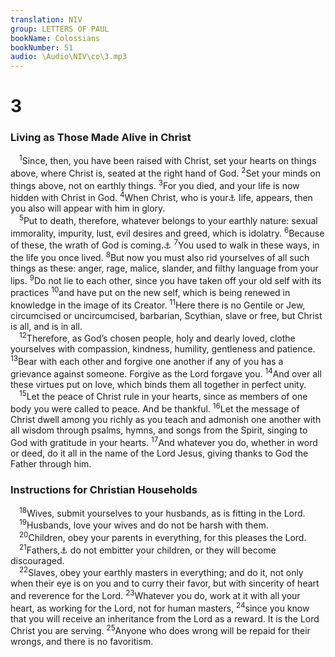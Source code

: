 ```yaml
---
translation: NIV
group: LETTERS OF PAUL
bookName: Colossians 
bookNumber: 51
audio: \Audio\NIV\co\3.mp3
---
```


<div class="title"><h1>3</h1><h3>Living as Those Made Alive in Christ </h3></div>
<span class="verse co_3_1"> <sup>1</sup>Since, then, you have been raised with Christ, set your hearts on things above, where Christ is, seated at the right hand of God. </span>
<span class="verse co_3_2"><sup>2</sup>Set your minds on things above, not on earthly things. </span>
<span class="verse co_3_3"><sup>3</sup>For you died, and your life is now hidden with Christ in God. </span>
<span class="verse co_3_4"><sup>4</sup>When Christ, who is your<a data-toggle="tooltip" data-placement="bottom" title="Some manuscripts our">⚓</a> life, appears, then you also will appear with him in glory. <br/></span>
<span class="verse co_3_5"> <sup>5</sup>Put to death, therefore, whatever belongs to your earthly nature: sexual immorality, impurity, lust, evil desires and greed, which is idolatry. </span>
<span class="verse co_3_6"><sup>6</sup>Because of these, the wrath of God is coming.<a data-toggle="tooltip" data-placement="bottom" title="Some early manuscripts coming on those who are disobedient">⚓</a></span>
<span class="verse co_3_7"><sup>7</sup>You used to walk in these ways, in the life you once lived. </span>
<span class="verse co_3_8"><sup>8</sup>But now you must also rid yourselves of all such things as these: anger, rage, malice, slander, and filthy language from your lips. </span>
<span class="verse co_3_9"><sup>9</sup>Do not lie to each other, since you have taken off your old self with its practices </span>
<span class="verse co_3_10"><sup>10</sup>and have put on the new self, which is being renewed in knowledge in the image of its Creator. </span>
<span class="verse co_3_11"><sup>11</sup>Here there is no Gentile or Jew, circumcised or uncircumcised, barbarian, Scythian, slave or free, but Christ is all, and is in all. <br/></span>
<span class="verse co_3_12"> <sup>12</sup>Therefore, as God’s chosen people, holy and dearly loved, clothe yourselves with compassion, kindness, humility, gentleness and patience. </span>
<span class="verse co_3_13"><sup>13</sup>Bear with each other and forgive one another if any of you has a grievance against someone. Forgive as the Lord forgave you. </span>
<span class="verse co_3_14"><sup>14</sup>And over all these virtues put on love, which binds them all together in perfect unity. <br/></span>
<span class="verse co_3_15"> <sup>15</sup>Let the peace of Christ rule in your hearts, since as members of one body you were called to peace. And be thankful. </span>
<span class="verse co_3_16"><sup>16</sup>Let the message of Christ dwell among you richly as you teach and admonish one another with all wisdom through psalms, hymns, and songs from the Spirit, singing to God with gratitude in your hearts. </span>
<span class="verse co_3_17"><sup>17</sup>And whatever you do, whether in word or deed, do it all in the name of the Lord Jesus, giving thanks to God the Father through him. <br/></span>
<div class="title"><h3>Instructions for Christian Households </h3></div>
<span class="verse co_3_18"> <sup>18</sup>Wives, submit yourselves to your husbands, as is fitting in the Lord. <br/></span>
<span class="verse co_3_19"> <sup>19</sup>Husbands, love your wives and do not be harsh with them. <br/></span>
<span class="verse co_3_20"> <sup>20</sup>Children, obey your parents in everything, for this pleases the Lord. <br/></span>
<span class="verse co_3_21"> <sup>21</sup>Fathers,<a data-toggle="tooltip" data-placement="bottom" title="Or Parents">⚓</a> do not embitter your children, or they will become discouraged. <br/></span>
<span class="verse co_3_22"> <sup>22</sup>Slaves, obey your earthly masters in everything; and do it, not only when their eye is on you and to curry their favor, but with sincerity of heart and reverence for the Lord. </span>
<span class="verse co_3_23"><sup>23</sup>Whatever you do, work at it with all your heart, as working for the Lord, not for human masters, </span>
<span class="verse co_3_24"><sup>24</sup>since you know that you will receive an inheritance from the Lord as a reward. It is the Lord Christ you are serving. </span>
<span class="verse co_3_25"><sup>25</sup>Anyone who does wrong will be repaid for their wrongs, and there is no favoritism. <br/></span>
